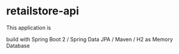 # retailstore-api
This application is

build with Spring Boot 2 / Spring Data JPA / Maven / H2 as Memory Database
